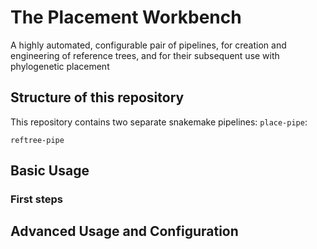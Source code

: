 # The Placement Workbench
A highly automated, configurable pair of pipelines, for creation and engineering of reference trees, and for their subsequent use with phylogenetic placement

## Structure of this repository
This repository contains two separate snakemake pipelines:
`place-pipe`:

`reftree-pipe`

## Basic Usage

### First steps

## Advanced Usage and Configuration


